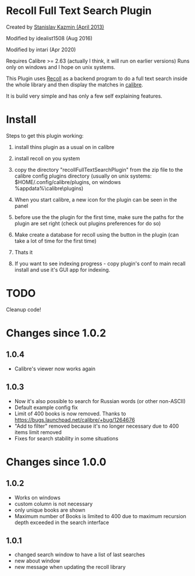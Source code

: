 # Recoll Full Text Search Plugin


Created by [Stanislav Kazmin (April 2013)](http://www.mobileread.com/forums/showthread.php?t=211137)

Modified by idealist1508 (Aug 2016)

Modified by intari (Apr 2020)

Requires Calibre >= 2.63 (actually I think, it will run on earlier versions)
Runs only on windows and I hope on unix systems.

This Plugin uses [Recoll](http://www.lesbonscomptes.com/recoll/) as a backend program to do a full text search inside the whole library and then display the matches in [calibre](http://calibre-ebook.com/).

It is build very simple and has only a few self explaining features.

# Install

Steps to get this plugin working:

1. install thins plugin as a usual on in calibre
3. install recoll on you system
4. copy the directory "recollFullTextSearchPlugin" from the zip file to the calibre config plugins directory (usually on unix systems: $HOME/.config/calibre/plugins, on windows %appdata%\calibre\plugins)
5. When you start calibre, a new icon for the plugin can be seen in the panel
6. before use the the plugin for the first time, make sure the paths for the plugin are set right (check out plugins preferences for do so)
7. Make create a database for recoll using the button in the plugin (can take a lot of time for the first time)
8. Thats it

9. If you want to see indexing progress - copy plugin's conf to main recall install and use it's GUI app for indexing.

# TODO
Cleanup code!

# Changes since 1.0.2

## 1.0.4
- Calibre's viewer now works again

## 1.0.3
- Now it's also possible to search for Russian words (or other non-ASCII)
- Default example config fix
- Limit of 400 books is now removed. Thanks to https://bugs.launchpad.net/calibre/+bug/1264676
- "Add to filter" removed because it's no longer necessary due to 400 items limit removed
- Fixes for search stability in some situations

# Changes since 1.0.0
## 1.0.2
- Works on windows
- custom column is not necessary
- only unique books are shown
- Maximum number of Books is limited to 400 due to maximum recursion depth exceeded in the search interface

## 1.0.1 
- changed search window to have a list of last searches
- new about window
- new message when updating the recoll library
